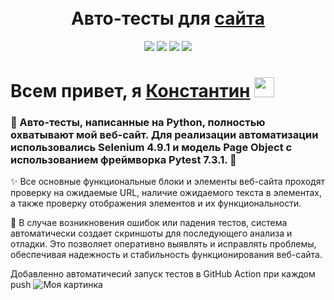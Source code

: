 <!-- Заголовок -->
<h1 align="center">
  <br>
   Авто-тесты для <a href="https://www.gilmanov.net/" target="_blank">сайта</a> 
  <br>
</h1>
<!-- Описание -->
<p align="center">
  <a href="https://github.com/blackcater/blackcater/raw/main/images/Hi.gif" target="_blank">

  </a>
</p>
<!-- Иконки -->
<p align="center">
  <img src="https://img.shields.io/badge/Pytest-7.3.1-green">
  <img src="https://img.shields.io/badge/Python-3.10.7-blue">
  <img src="https://img.shields.io/badge/Selenium-4.9.1-orange">
    <img src="https://img.shields.io/badge/Page Object Model-red">  
</p>
<div>
      <h1>Всем привет, я <a href="https://www.gilmanov.net/" target="_blank">Константин</a> <img src="https://github.com/blackcater/blackcater/raw/main/images/Hi.gif" height="32"/></h1>
      <h3>🔬 Авто-тесты, написанные на Python, полностью охватывают мой веб-сайт. Для реализации автоматизации использовались Selenium 4.9.1 и модель <span style="font-weight:bold;">Page Object</span> с использованием фреймворка Pytest 7.3.1. 🚀</h3>
      <p>✨ Все основные функциональные блоки и элементы веб-сайта проходят проверку на ожидаемые URL, наличие ожидаемого текста в элементах, а также проверку отображения элементов и их функциональности.</p>
          <p>📸 В случае возникновения ошибок или падения тестов, система автоматически создает скриншоты для последующего анализа и отладки. Это позволяет оперативно выявлять и исправлять проблемы, обеспечивая надежность и стабильность функционирования веб-сайта.</p>

</div>

Добавленно автоматичесий запуск тестов в GitHub Action при каждом push
<img src="file:///C://Users/Acer/Desktop/12.png" alt="Моя картинка">